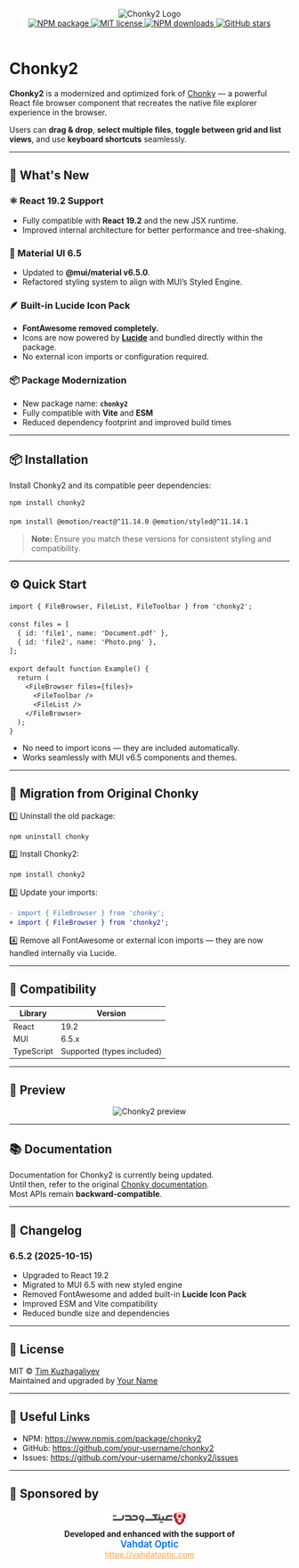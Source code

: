 <p align="center">
    <img src="https://chonky.io/chonky-logo-v2.png" alt="Chonky2 Logo" width="500" />
    <br />
    <a href="https://www.npmjs.com/package/chonky2">
        <img alt="NPM package" src="https://img.shields.io/npm/v/chonky2.svg?style=flat&colorB=ffac5c" />
    </a>
    <a href="https://tldrlegal.com/license/mit-license">
        <img alt="MIT license" src="https://img.shields.io/npm/l/chonky2?style=flat&colorB=dcd67a" />
    </a>
    <a href="https://www.npmjs.com/package/chonky2">
        <img alt="NPM downloads" src="https://img.shields.io/npm/dt/chonky2?style=flat&colorB=aef498" />
    </a>
    <a href="https://github.com/your-username/chonky2">
        <img alt="GitHub stars" src="https://img.shields.io/github/stars/your-username/chonky2?style=flat&colorB=50f4cc" />
    </a>
    <br /><br />
</p>

# Chonky2

**Chonky2** is a modernized and optimized fork of [Chonky](https://github.com/TimboKZ/Chonky) —
a powerful React file browser component that recreates the native file explorer experience in the browser.

Users can **drag & drop**, **select multiple files**, **toggle between grid and list views**, and use **keyboard shortcuts** seamlessly.

---

## 🚀 What's New

### ⚛️ React 19.2 Support
- Fully compatible with **React 19.2** and the new JSX runtime.
- Improved internal architecture for better performance and tree-shaking.

### 🎨 Material UI 6.5
- Updated to **@mui/material v6.5.0**.
- Refactored styling system to align with MUI’s Styled Engine.

### 🪶 Built-in Lucide Icon Pack
- **FontAwesome removed completely.**
- Icons are now powered by **[Lucide](https://lucide.dev/)** and bundled directly within the package.
- No external icon imports or configuration required.

### 📦 Package Modernization
- New package name: **`chonky2`**
- Fully compatible with **Vite** and **ESM**
- Reduced dependency footprint and improved build times

---

## 📦 Installation

Install Chonky2 and its compatible peer dependencies:

```bash
npm install chonky2

npm install @emotion/react@^11.14.0 @emotion/styled@^11.14.1             @mui/icons-material@^6.5.0 @mui/material@^6.5.0             @mui/styled-engine-sc@^6.4.9 styled-components@^6.1.14
```

> **Note:** Ensure you match these versions for consistent styling and compatibility.

---

## ⚙️ Quick Start

```tsx
import { FileBrowser, FileList, FileToolbar } from 'chonky2';

const files = [
  { id: 'file1', name: 'Document.pdf' },
  { id: 'file2', name: 'Photo.png' },
];

export default function Example() {
  return (
    <FileBrowser files={files}>
      <FileToolbar />
      <FileList />
    </FileBrowser>
  );
}
```

- No need to import icons — they are included automatically.  
- Works seamlessly with MUI v6.5 components and themes.

---

## 🔁 Migration from Original Chonky

1️⃣ Uninstall the old package:
```bash
npm uninstall chonky
```

2️⃣ Install Chonky2:
```bash
npm install chonky2
```

3️⃣ Update your imports:
```diff
- import { FileBrowser } from 'chonky';
+ import { FileBrowser } from 'chonky2';
```

4️⃣ Remove all FontAwesome or external icon imports — they are now handled internally via Lucide.

---

## 🧩 Compatibility

| Library | Version |
|----------|----------|
| React | 19.2 |
| MUI | 6.5.x |
| TypeScript | Supported (types included) |

---

## 📸 Preview

<p align="center">
  <img src="https://chonky.io/chonky-v2-preview.gif" alt="Chonky2 preview" />
</p>

---

## 📚 Documentation

Documentation for Chonky2 is currently being updated.  
Until then, refer to the original [Chonky documentation](https://chonky.io/).  
Most APIs remain **backward-compatible**.

---

## 📝 Changelog

### 6.5.2 (2025-10-15)
- Upgraded to React 19.2
- Migrated to MUI 6.5 with new styled engine
- Removed FontAwesome and added built-in **Lucide Icon Pack**
- Improved ESM and Vite compatibility
- Reduced bundle size and dependencies

---

## 🧾 License

MIT © [Tim Kuzhagaliyev](https://github.com/TimboKZ)  
Maintained and upgraded by [Your Name](https://github.com/your-username)

---

## 🔗 Useful Links

- NPM: https://www.npmjs.com/package/chonky2  
- GitHub: https://github.com/your-username/chonky2  
- Issues: https://github.com/your-username/chonky2/issues

---

## 💎 Sponsored by

<p align="center">
  <a href="https://vahdatoptic.com" target="_blank" style="text-decoration:none;">
    <img style="background-color: #fff;border-radius: 8px;" src="./images/logo-vahdat.svg" alt="Vahdat Optic Logo" width="160" /><br/>
    <b>Developed and enhanced with the support of</b><br/>
    <span style="font-size:1.2em; font-weight:600; color:#0073e6;">Vahdat Optic</span><br/>
    <a href="https://vahdatoptic.com" target="_blank" style="color:#ffac5c; font-weight:500;">https://vahdatoptic.com</a>
  </a>
</p>